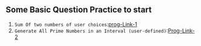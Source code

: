 
## Some Basic Question Practice to start

[Prog-Link-1]: ./blob/main/BasicPractice/1_add2Num.py
[Prog-Link-2]: ./blob/main/BasicPractice/2_GenPrimeNumBt2Num.py

1) `Sum Of two numbers of user choices`:[prog-Link-1]
2) `Generate All Prime Numbers in an Interval (user-defined)`:[Prog-Link-2]
